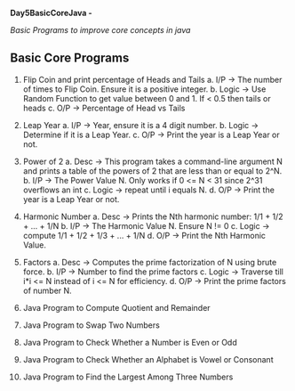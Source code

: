 **Day5BasicCoreJava -**

*Basic Programs to improve core concepts in java*

## Basic Core Programs

  1. Flip Coin and print percentage of Heads and Tails
      a. I/P -> The number of times to Flip Coin. Ensure it is a positive integer.
      b. Logic -> Use Random Function to get value between 0 and 1. If < 0.5 then tails or heads
      c. O/P -> Percentage of Head vs Tails
  
  2. Leap Year
      a. I/P -> Year, ensure it is a 4 digit number.
      b. Logic -> Determine if it is a Leap Year.
      c. O/P -> Print the year is a Leap Year or not.

  3. Power of 2
      a. Desc -> This program takes a command-line argument N and prints a table of the powers of 2 that are less than or equal to 2^N.
      b. I/P -> The Power Value N. Only works if 0 <= N < 31 since 2^31 overflows an int
      c. Logic -> repeat until i equals N.
      d. O/P -> Print the year is a Leap Year or not.
      
  4. Harmonic Number
      a. Desc -> Prints the Nth harmonic number: 1/1 + 1/2 + ... + 1/N
      b. I/P -> The Harmonic Value N. Ensure N != 0
      c. Logic -> compute 1/1 + 1/2 + 1/3 + ... + 1/N
      d. O/P -> Print the Nth Harmonic Value.
      
  5. Factors
      a. Desc -> Computes the prime factorization of N using brute force.
      b. I/P -> Number to find the prime factors
      c. Logic -> Traverse till i*i <= N instead of i <= N for efficiency.
      d. O/P -> Print the prime factors of number N.
      
  6. Java Program to Compute Quotient and Remainder
  7. Java Program to Swap Two Numbers
  8. Java Program to Check Whether a Number is Even or Odd
  9. Java Program to Check Whether an Alphabet is Vowel or Consonant
  10. Java Program to Find the Largest Among Three Numbers
